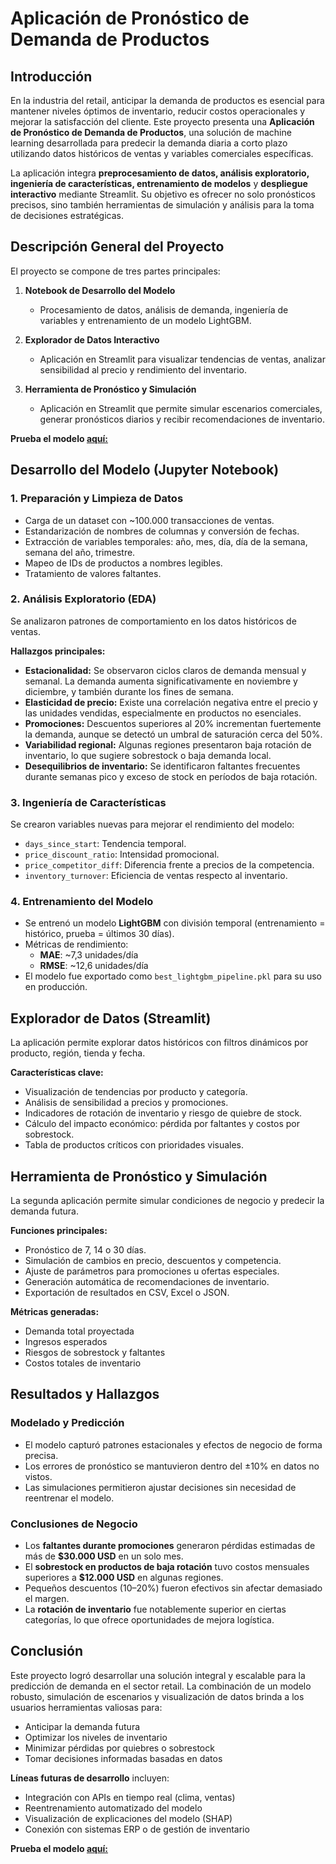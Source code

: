 # Aplicación de Pronóstico de Demanda de Productos

## Introducción

En la industria del retail, anticipar la demanda de productos es esencial para mantener niveles óptimos de inventario, reducir costos operacionales y mejorar la satisfacción del cliente. Este proyecto presenta una **Aplicación de Pronóstico de Demanda de Productos**, una solución de machine learning desarrollada para predecir la demanda diaria a corto plazo utilizando datos históricos de ventas y variables comerciales específicas.

La aplicación integra **preprocesamiento de datos, análisis exploratorio, ingeniería de características, entrenamiento de modelos** y **despliegue interactivo** mediante Streamlit. Su objetivo es ofrecer no solo pronósticos precisos, sino también herramientas de simulación y análisis para la toma de decisiones estratégicas.

## Descripción General del Proyecto

El proyecto se compone de tres partes principales:

1. **Notebook de Desarrollo del Modelo**  
   - Procesamiento de datos, análisis de demanda, ingeniería de variables y entrenamiento de un modelo LightGBM.

2. **Explorador de Datos Interactivo**
   - Aplicación en Streamlit para visualizar tendencias de ventas, analizar sensibilidad al precio y rendimiento del inventario.

3. **Herramienta de Pronóstico y Simulación**
   - Aplicación en Streamlit que permite simular escenarios comerciales, generar pronósticos diarios y recibir recomendaciones de inventario.
  
**Prueba el modelo [aquí:]("https://appuct-demand-forecasting-application-sr9xuniuxywt3wz5txuzrq.streamlit.app/")**

## Desarrollo del Modelo (Jupyter Notebook)

### 1. Preparación y Limpieza de Datos

- Carga de un dataset con ~100.000 transacciones de ventas.
- Estandarización de nombres de columnas y conversión de fechas.
- Extracción de variables temporales: año, mes, día, día de la semana, semana del año, trimestre.
- Mapeo de IDs de productos a nombres legibles.
- Tratamiento de valores faltantes.

### 2. Análisis Exploratorio (EDA)

Se analizaron patrones de comportamiento en los datos históricos de ventas.

**Hallazgos principales:**

- **Estacionalidad:** Se observaron ciclos claros de demanda mensual y semanal. La demanda aumenta significativamente en noviembre y diciembre, y también durante los fines de semana.
- **Elasticidad de precio:** Existe una correlación negativa entre el precio y las unidades vendidas, especialmente en productos no esenciales.
- **Promociones:** Descuentos superiores al 20% incrementan fuertemente la demanda, aunque se detectó un umbral de saturación cerca del 50%.
- **Variabilidad regional:** Algunas regiones presentaron baja rotación de inventario, lo que sugiere sobrestock o baja demanda local.
- **Desequilibrios de inventario:** Se identificaron faltantes frecuentes durante semanas pico y exceso de stock en períodos de baja rotación.

### 3. Ingeniería de Características

Se crearon variables nuevas para mejorar el rendimiento del modelo:

- `days_since_start`: Tendencia temporal.
- `price_discount_ratio`: Intensidad promocional.
- `price_competitor_diff`: Diferencia frente a precios de la competencia.
- `inventory_turnover`: Eficiencia de ventas respecto al inventario.

### 4. Entrenamiento del Modelo

- Se entrenó un modelo **LightGBM** con división temporal (entrenamiento = histórico, prueba = últimos 30 días).
- Métricas de rendimiento:
  - **MAE**: ~7,3 unidades/día
  - **RMSE**: ~12,6 unidades/día
- El modelo fue exportado como `best_lightgbm_pipeline.pkl` para su uso en producción.

## Explorador de Datos (Streamlit)

La aplicación permite explorar datos históricos con filtros dinámicos por producto, región, tienda y fecha.

**Características clave:**

- Visualización de tendencias por producto y categoría.
- Análisis de sensibilidad a precios y promociones.
- Indicadores de rotación de inventario y riesgo de quiebre de stock.
- Cálculo del impacto económico: pérdida por faltantes y costos por sobrestock.
- Tabla de productos críticos con prioridades visuales.

## Herramienta de Pronóstico y Simulación

La segunda aplicación permite simular condiciones de negocio y predecir la demanda futura.

**Funciones principales:**

- Pronóstico de 7, 14 o 30 días.
- Simulación de cambios en precio, descuentos y competencia.
- Ajuste de parámetros para promociones u ofertas especiales.
- Generación automática de recomendaciones de inventario.
- Exportación de resultados en CSV, Excel o JSON.

**Métricas generadas:**

- Demanda total proyectada
- Ingresos esperados
- Riesgos de sobrestock y faltantes
- Costos totales de inventario

## Resultados y Hallazgos

### Modelado y Predicción

- El modelo capturó patrones estacionales y efectos de negocio de forma precisa.
- Los errores de pronóstico se mantuvieron dentro del ±10% en datos no vistos.
- Las simulaciones permitieron ajustar decisiones sin necesidad de reentrenar el modelo.

### Conclusiones de Negocio

- Los **faltantes durante promociones** generaron pérdidas estimadas de más de **$30.000 USD** en un solo mes.
- El **sobrestock en productos de baja rotación** tuvo costos mensuales superiores a **$12.000 USD** en algunas regiones.
- Pequeños descuentos (10–20%) fueron efectivos sin afectar demasiado el margen.
- La **rotación de inventario** fue notablemente superior en ciertas categorías, lo que ofrece oportunidades de mejora logística.

## Conclusión

Este proyecto logró desarrollar una solución integral y escalable para la predicción de demanda en el sector retail. La combinación de un modelo robusto, simulación de escenarios y visualización de datos brinda a los usuarios herramientas valiosas para:

- Anticipar la demanda futura
- Optimizar los niveles de inventario
- Minimizar pérdidas por quiebres o sobrestock
- Tomar decisiones informadas basadas en datos

**Líneas futuras de desarrollo** incluyen:

- Integración con APIs en tiempo real (clima, ventas)
- Reentrenamiento automatizado del modelo
- Visualización de explicaciones del modelo (SHAP)
- Conexión con sistemas ERP o de gestión de inventario

**Prueba el modelo [aquí:]("https://appuct-demand-forecasting-application-sr9xuniuxywt3wz5txuzrq.streamlit.app/")**
